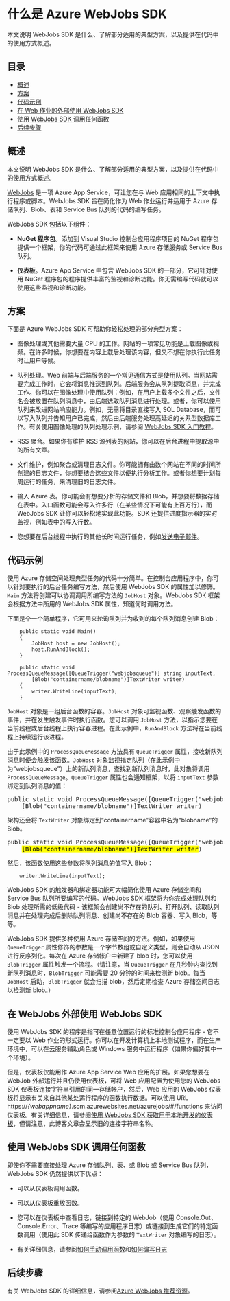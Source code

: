 <properties 
	pageTitle="什么是 Azure WebJobs SDK" 
	description="Azure WebJobs SDK 简介。介绍 SDK 的定义，它适用的典型方案，以及代码示例。" 
	services="app-service\web, storage" 
	documentationCenter=".net" 
	authors="tdykstra" 
	manager="wpickett" 
	editor="jimbe"/>

<tags 
	ms.service="app-service-web" 
	ms.date="06/29/2015" 
	wacn.date="08/29/2015"/>

# 什么是 Azure WebJobs SDK

本文说明 WebJobs SDK 是什么、了解部分适用的典型方案，以及提供在代码中的使用方式概述。

## 目录

- [概述](#overview)
- [方案](#scenarios)
- [代码示例](#code)
- [在 Web 作业的外部使用 WebJobs SDK](#workerrole)
- [使用 WebJobs SDK 调用任何函数](#nostorage)
- [后续步骤](#nextsteps)

## <a id="overview"></a>概述

本文说明 WebJobs SDK 是什么、了解部分适用的典型方案，以及提供在代码中的使用方式概述。

[WebJobs](/documentation/articles/websites-webjobs-resources) 是一项 Azure App Service，可让您在与 Web 应用相同的上下文中执行程序或脚本。WebJobs SDK 旨在简化作为 Web 作业运行并适用于 Azure 存储队列、Blob、表和 Service Bus 队列的代码的编写任务。

WebJobs SDK 包括以下组件：

* **NuGet 程序包**。添加到 Visual Studio 控制台应用程序项目的 NuGet 程序包提供一个框架，你的代码可通过此框架来使用 Azure 存储服务或 Service Bus 队列。   
  
* **仪表板**。Azure App Service 中包含 WebJobs SDK 的一部分，它可针对使用 NuGet 程序包的程序提供丰富的监视和诊断功能。你无需编写代码就可以使用这些监视和诊断功能。

## <a id="scenarios"></a>方案

下面是 Azure WebJobs SDK 可帮助你轻松处理的部分典型方案：

* 图像处理或其他需要大量 CPU 的工作。网站的一项常见功能是上载图像或视频。在许多时候，你想要在内容上载后处理该内容，但又不想在你执行此任务时让用户等候。

* 队列处理。Web 前端与后端服务的一个常见通信方式是使用队列。当网站需要完成工作时，它会将消息推送到队列。后端服务会从队列提取消息，并完成工作。你可以在图像处理中使用队列：例如，在用户上载多个文件之后，文件名会被放置在队列消息中，由后端选取队列消息进行处理。或者，你可以使用队列来改进网站响应能力。例如，无需将目录直接写入 SQL Database，而可以写入队列并告知用户已完成，然后由后端服务处理高延迟的关系型数据库工作。有关使用图像处理的队列处理示例，请参阅 [WebJobs SDK 入门教程](/documentation/articles/websites-dotnet-webjobs-sdk-get-started)。

* RSS 聚合。如果你有维护 RSS 源列表的网站，你可以在后台进程中提取源中的所有文章。

* 文件维护，例如聚合或清理日志文件。你可能拥有由数个网站在不同的时间所创建的日志文件，你想要结合这些文件以便执行分析工作。或者你想要计划每周运行的任务，来清理旧的日志文件。

* 输入 Azure 表。你可能会有想要分析的存储文件和 Blob，并想要将数据存储在表中。入口函数可能会写入许多行（在某些情况下可能有上百万行），而 WebJobs SDK 让你可以轻松地实现此功能。SDK 还提供进度指示器的实时监视，例如表中的写入行数。

* 您想要在后台线程中执行的其他长时间运行任务，例如[发送电子邮件](https://github.com/victorhurdugaci/AzureWebJobsSamples/tree/master/SendEmailOnFailure)。

## <a id="code"></a>代码示例

使用 Azure 存储空间处理典型任务的代码十分简单。在控制台应用程序中，你可以针对要执行的后台任务编写方法，然后使用 WebJobs SDK 的属性加以修饰。`Main` 方法将创建可以协调调用所编写方法的 `JobHost` 对象。WebJobs SDK 框架会根据方法中所用的 WebJobs SDK 属性，知道何时调用方法。

下面是个一个简单程序，它可用来轮询队列并为收到的每个队列消息创建 Blob：

		public static void Main()
		{
		    JobHost host = new JobHost();
		    host.RunAndBlock();
		}

		public static void ProcessQueueMessage([QueueTrigger("webjobsqueue")] string inputText, 
            [Blob("containername/blobname")]TextWriter writer)
		{
		    writer.WriteLine(inputText);
		}

`JobHost` 对象是一组后台函数的容器。`JobHost` 对象可监视函数、观察触发函数的事件，并在发生触发事件时执行函数。您可以调用 `JobHost` 方法，以指示您要在当前线程或后台线程上执行容器进程。在此示例中，`RunAndBlock` 方法将在当前线程上持续运行该进程。

由于此示例中的 `ProcessQueueMessage` 方法具有 `QueueTrigger` 属性，接收新队列消息时便会触发该函数。`JobHost` 对象监视指定队列（在此示例中为“webjobsqueue”）上的新队列消息，查找到新队列消息时，此对象将调用 `ProcessQueueMessage`。`QueueTrigger` 属性也会通知框架，以将 `inputText` 参数绑定到队列消息的值：

<pre class="prettyprint">public static void ProcessQueueMessage([QueueTrigger("webjobsqueue")]] <mark>string inputText</mark>,
    [Blob("containername/blobname")]TextWriter writer)</pre>

架构还会将 `TextWriter` 对象绑定到“containername”容器中名为“blobname”的 Blob。

<pre class="prettyprint">public static void ProcessQueueMessage([QueueTrigger("webjobsqueue")]] string inputText,
    <mark>[Blob("containername/blobname")]TextWriter writer</mark>)</pre>

然后，该函数使用这些参数将队列消息的值写入 Blob：

		writer.WriteLine(inputText);

WebJobs SDK 的触发器和绑定器功能可大幅简化使用 Azure 存储空间和 Service Bus 队列所要编写的代码。WebJobs SDK 框架将为你完成处理队列和 Blob 处理所需的低级代码 - 该框架会创建尚不存在的队列、打开队列、读取队列消息并在处理完成后删除队列消息、创建尚不存在的 Blob 容器、写入 Blob，等等。

WebJobs SDK 提供多种使用 Azure 存储空间的方法。例如，如果使用 `QueueTrigger` 属性修饰的参数是一个字节数组或自定义类型，则会自动从 JSON 进行反序列化。每次在 Azure 存储帐户中新建了 blob 时，您可以使用 `BlobTrigger` 属性触发一个流程。（请注意，当 `QueueTrigger` 在几秒钟内查找到新队列消息时，`BlobTrigger` 可能需要 20 分钟的时间来检测新 blob。每当 `JobHost` 启动，`BlobTrigger` 就会扫描 blob，然后定期检查 Azure 存储空间日志以检测新 blob。）

## <a id="workerrole"></a>在 WebJobs 外部使用 WebJobs SDK

使用 WebJobs SDK 的程序是指可在任意位置运行的标准控制台应用程序 - 它不一定要以 Web 作业的形式运行。你可以在开发计算机上本地测试程序，而在生产环境中，可以在云服务辅助角色或 Windows 服务中运行程序（如果你偏好其中一个环境）。

但是，仪表板仅能用作 Azure App Service Web 应用的扩展。如果您想要在 WebJob 外部运行并且仍使用仪表板，可将 Web 应用配置为使用您的 WebJobs SDK 仪表板连接字符串引用的同一存储帐户，然后，Web 应用的 WebJobs 仪表板将显示有关来自其他某处运行程序的函数执行数据。可以使用 URL https://*{webappname}*.scm.azurewebsites.net/azurejobs/#/functions 来访问仪表板。有关详细信息，请参阅[使用 WebJobs SDK 获取用于本地开发的仪表板](http://blogs.msdn.com/b/jmstall/archive/2014/01/27/getting-a-dashboard-for-local-development-with-the-webjobs-sdk.aspx)，但请注意，此博客文章会显示旧的连接字符串名称。

## <a id="nostorage"></a>使用 WebJobs SDK 调用任何函数

即使你不需要直接处理 Azure 存储队列、表、或 Blob 或 Service Bus 队列，WebJobs SDK 仍然提供以下优点：

* 可以从仪表板调用函数。
* 可以从仪表板重放函数。
* 您可以在仪表板中查看日志，链接到特定的 WebJob（使用 Console.Out、Console.Error、Trace 等编写的应用程序日志）或链接到生成它们的特定函数调用（使用此 SDK 传递给函数作为参数的 `TextWriter` 对象编写的日志）。 

* 有关详细信息，请参阅[如何手动调用函数](/documentation/articles/websites-dotnet-webjobs-sdk-storage-queues-how-to#manual)和[如何编写日志](/documentation/articles/websites-dotnet-webjobs-sdk-storage-queues-how-to#logs)

## <a id="nextsteps"></a>后续步骤

有关 WebJobs SDK 的详细信息，请参阅[Azure WebJobs 推荐资源](/documentation/articles/websites-webjobs-resources/
)。
 

<!---HONumber=67-->